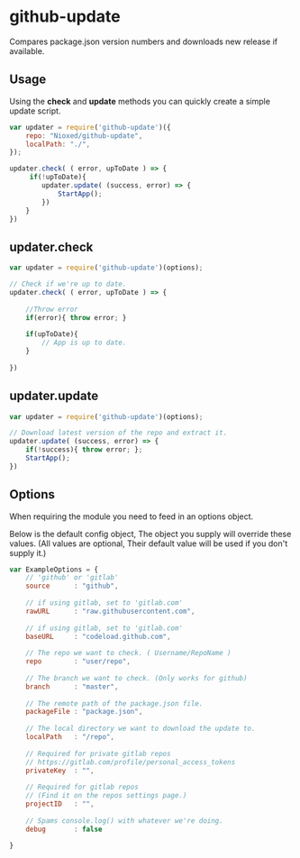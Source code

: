 # github-update
Compares package.json version numbers and downloads new release if available.

## Usage
Using the **check** and **update** methods you can quickly create a simple update script.
```js
var updater = require('github-update')({
    repo: "Nioxed/github-update",
    localPath: "./",
});

updater.check( ( error, upToDate ) => {
     if(!upToDate){
        updater.update( (success, error) => {
            StartApp();
        })
    }
})
```

## updater.check
```js    
var updater = require('github-update')(options);

// Check if we're up to date.
updater.check( ( error, upToDate ) => {
    
    //Throw error
    if(error){ throw error; }
    
    if(upToDate){
        // App is up to date.
    }
    
})
```
## updater.update
```js    
var updater = require('github-update')(options);

// Download latest version of the repo and extract it.
updater.update( (success, error) => {
    if(!success){ throw error; };
    StartApp();
})
```

## Options
When requiring the module you need to feed in an options object.

Below is the default config object, The object you supply will override these values. (All values are optional, Their default value will be used if you don't supply it.)
```js
var ExampleOptions = {
    // 'github' or 'gitlab'
    source      : "github", 
    
    // if using gitlab, set to 'gitlab.com'
    rawURL      : "raw.githubusercontent.com",  
    
    // if using gitlab, set to 'gitlab.com'
    baseURL     : "codeload.github.com",  
    
    // The repo we want to check. ( Username/RepoName )
    repo        : "user/repo",
    
    // The branch we want to check. (Only works for github)
    branch      : "master",
    
    // The remote path of the package.json file.
    packageFile : "package.json",
    
    // The local directory we want to download the update to.
    localPath   : "/repo",
    
    // Required for private gitlab repos
    // https://gitlab.com/profile/personal_access_tokens
    privateKey  : "",
    
    // Required for gitlab repos
    // (Find it on the repos settings page.)
    projectID   : "",
    
    // Spams console.log() with whatever we're doing.
    debug       : false
            
}
```


